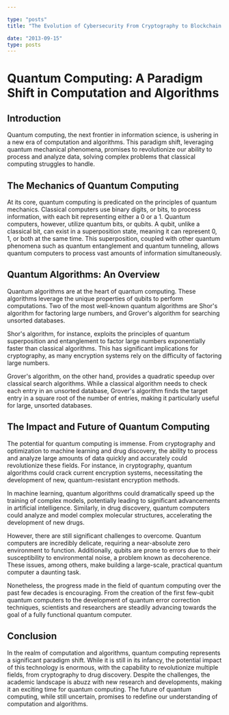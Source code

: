 ```yaml
---

type: "posts"
title: "The Evolution of Cybersecurity From Cryptography to Blockchain Technologies"

date: "2013-09-15"
type: posts
---
```



# Quantum Computing: A Paradigm Shift in Computation and Algorithms

## Introduction

Quantum computing, the next frontier in information science, is ushering in a new era of computation and algorithms. This paradigm shift, leveraging quantum mechanical phenomena, promises to revolutionize our ability to process and analyze data, solving complex problems that classical computing struggles to handle.

## The Mechanics of Quantum Computing

At its core, quantum computing is predicated on the principles of quantum mechanics. Classical computers use binary digits, or bits, to process information, with each bit representing either a 0 or a 1. Quantum computers, however, utilize quantum bits, or qubits. A qubit, unlike a classical bit, can exist in a superposition state, meaning it can represent 0, 1, or both at the same time. This superposition, coupled with other quantum phenomena such as quantum entanglement and quantum tunneling, allows quantum computers to process vast amounts of information simultaneously.

## Quantum Algorithms: An Overview

Quantum algorithms are at the heart of quantum computing. These algorithms leverage the unique properties of qubits to perform computations. Two of the most well-known quantum algorithms are Shor's algorithm for factoring large numbers, and Grover's algorithm for searching unsorted databases.

Shor's algorithm, for instance, exploits the principles of quantum superposition and entanglement to factor large numbers exponentially faster than classical algorithms. This has significant implications for cryptography, as many encryption systems rely on the difficulty of factoring large numbers.

Grover's algorithm, on the other hand, provides a quadratic speedup over classical search algorithms. While a classical algorithm needs to check each entry in an unsorted database, Grover's algorithm finds the target entry in a square root of the number of entries, making it particularly useful for large, unsorted databases.

## The Impact and Future of Quantum Computing

The potential for quantum computing is immense. From cryptography and optimization to machine learning and drug discovery, the ability to process and analyze large amounts of data quickly and accurately could revolutionize these fields. For instance, in cryptography, quantum algorithms could crack current encryption systems, necessitating the development of new, quantum-resistant encryption methods.

In machine learning, quantum algorithms could dramatically speed up the training of complex models, potentially leading to significant advancements in artificial intelligence. Similarly, in drug discovery, quantum computers could analyze and model complex molecular structures, accelerating the development of new drugs.

However, there are still significant challenges to overcome. Quantum computers are incredibly delicate, requiring a near-absolute zero environment to function. Additionally, qubits are prone to errors due to their susceptibility to environmental noise, a problem known as decoherence. These issues, among others, make building a large-scale, practical quantum computer a daunting task.

Nonetheless, the progress made in the field of quantum computing over the past few decades is encouraging. From the creation of the first few-qubit quantum computers to the development of quantum error correction techniques, scientists and researchers are steadily advancing towards the goal of a fully functional quantum computer.

## Conclusion

In the realm of computation and algorithms, quantum computing represents a significant paradigm shift. While it is still in its infancy, the potential impact of this technology is enormous, with the capability to revolutionize multiple fields, from cryptography to drug discovery. Despite the challenges, the academic landscape is abuzz with new research and developments, making it an exciting time for quantum computing. The future of quantum computing, while still uncertain, promises to redefine our understanding of computation and algorithms.
